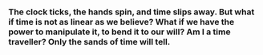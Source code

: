 
### The clock ticks, the hands spin, and time slips away. But what if time is not as linear as we believe? What if we have the power to manipulate it, to bend it to our will? Am I a time traveller? Only the sands of time will tell.
